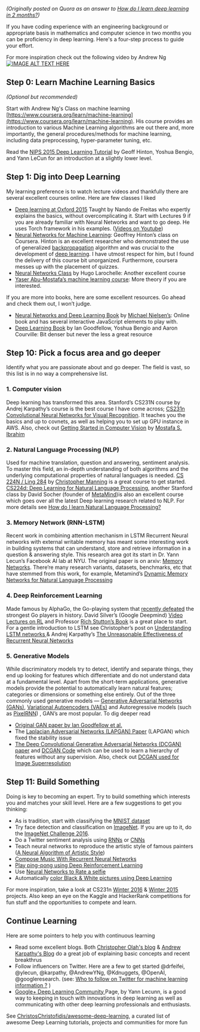 *(Originally posted on Quora as an answer to [How do I learn deep learning in 2 months?](https://www.quora.com/How-do-I-learn-deep-learning-in-2-months/answer/Vivek-Kumar-893))*

If you have coding experience with an engineering background or appropriate basis in mathematics and computer science in two months you can be proficiency in deep learning. Here's a four-step process to guide your effort.

For more inspiration check out the following video by Andrew Ng
[![IMAGE ALT TEXT HERE](http://img.youtube.com/vi/n1ViNeWhC24/hqdefault.jpg)](http://www.youtube.com/watch?v=n1ViNeWhC24)

##  Step 0: Learn Machine Learning Basics

*(Optional but recommended)*

Start with Andrew Ng's Class on machine learning
[https://www.coursera.org/learn/machine-learning](https://www.coursera.org/learn/machine-learning).
His course provides an introduction to various Machine Learning algorithms are
out there and, more importantly, the general procedures/methods for machine
learning, including data preprocessing, hyper-parameter tuning, etc.

Read the [NIPS 2015 Deep Learning Tutorial](http://www.iro.umontreal.ca/~bengioy/talks/DL-Tutorial-NIPS2015.pdf) by Geoff Hinton, Yoshua Bengio, and Yann LeCun for an introduction at a slightly lower level.

## Step 1: Dig into Deep Learning

My learning preference is to watch lecture videos and thankfully there are several excellent courses online. Here are few classes I liked

* [Deep learning at Oxford
2015](http://www.cs.ox.ac.uk/teaching/courses/2014-2015/ml/) Taught by Nando de
Freitas who expertly explains the basics, without overcomplicating it. Start
with Lectures 9 if you are already familiar with Neural Networks and want to go
deep. He uses Torch framework in his examples. ([Videos on
Youtube](https://m.youtube.com/playlist?list=PLE6Wd9FR--EfW8dtjAuPoTuPcqmOV53Fu))
* [Neural Networks for Machine
Learning](https://www.coursera.org/learn/neural-networks): Geoffrey Hinton’s
class on Coursera. Hinton is an excellent researcher who demonstrated the use of
generalized [backpropagation](https://en.wikipedia.org/wiki/Backpropagation)
algorithm and was crucial to the development of [deep
learning](https://en.wikipedia.org/wiki/Deep_learning). I have utmost respect
for him, but I found the delivery of this course bit unorganized. Furthermore,
coursera messes up with the placement of quizzes.
* [Neural Networks
Class](http://info.usherbrooke.ca/hlarochelle/neural_networks/content.html) by
Hugo Larochelle: Another excellent course
* [Yaser Abu-Mostafa’s machine learning
course](https://work.caltech.edu/telecourse.html): More theory if you are
interested.

If you are more into books, here are some excellent resources. Go ahead and
check them out, I won’t judge.

* [Neural Networks and Deep Learning
Book](http://neuralnetworksanddeeplearning.com/) by [Michael
Nielsen’s](http://michaelnielsen.org/): Online book and has several interactive
JavaScript elements to play with.
* [Deep Learning Book](http://www.deeplearningbook.org/) by Ian Goodfellow, Yoshua
Bengio and Aaron Courville: Bit denser but never the less a great resource

## Step 10: Pick a focus area and go deeper

Identify what you are passionate about and go deeper. The field is vast, so this
list is in no way a comprehensive list.

### 1. Computer vision

Deep learning has transformed this area. Stanford’s CS231N course by Andrej
Karpathy’s course is the best course I have come across; [CS231n Convolutional
Neural Networks for Visual Recognition](http://cs231n.github.io/). It teaches
you the basics and up to covnets, as well as helping you to set up GPU instance
in AWS. Also, check out [Getting Started in Computer
Vision](https://sites.google.com/site/mostafasibrahim/research/articles/how-to-start)
by [Mostafa S. Ibrahim](https://sites.google.com/site/mostafasibrahim/)

### 2. Natural Language Processing (NLP)

Used for machine translation, question and answering, sentiment analysis. To
master this field, an in-depth understanding of both algorithms and the
underlying computational properties of natural languages is needed. [CS 224N /
Ling 284](http://web.stanford.edu/class/cs224n/) by [Christopher
Manning](http://nlp.stanford.edu/~manning/) is a great course to get started.
[CS224d: Deep Learning for Natural Language
Processing](http://cs224d.stanford.edu/), another Stanford class by David Socher
(founder of [MetaMind](https://www.metamind.io/))is also an excellent course
which goes over all the latest Deep learning research related to NLP. For more
details see [How do I learn Natural Language
Processing?](https://www.quora.com/How-do-I-learn-Natural-Language-Processing/answer/Vivek-Kumar-893?srid=J2jU)

### 3. Memory Network (RNN-LSTM)

Recent work in combining attention mechanism in LSTM Recurrent Neural networks
with external writable memory has meant some interesting work in building
systems that can understand, store and retrieve information in a question &
answering style. This research area got its start in Dr. Yann Lecun’s Facebook
AI lab at NYU. The original paper is on arxiv: [Memory
Networks](http://arxiv.org/abs/1410.3916). There’re many research variants,
datasets, benchmarks, etc that have stemmed from this work, for example,
Metamind’s [Dynamic Memory Networks for Natural Language
Processing](http://arxiv.org/abs/1506.07285)

### 4. Deep Reinforcement Learning

Made famous by AlphaGo, the Go-playing system that [recently
defeated](http://www.nytimes.com/2016/03/16/world/asia/korea-alphago-vs-lee-sedol-go.html?__hstc=13887208.2c86f1d755a00edda38e8cb1d7fb3483.1473023471841.1473023471841.1473023471844.2&__hssc=13887208.1.1473023471844&__hsfp=1720600770)
the strongest Go players in history. David Silver’s (Google Deepmind) [Video
Lectures on RL](http://www0.cs.ucl.ac.uk/staff/d.silver/web/Teaching.html) and
Professor [Rich Stutton’s
Book](https://webdocs.cs.ualberta.ca/~sutton/book/ebook/the-book.html) is a
great place to start. For a gentle introduction to LSTM see Christopher’s post
on [Understanding LSTM networks
](http://colah.github.io/posts/2015-08-Understanding-LSTMs/)& Andrej Karpathy’s
[The Unreasonable Effectiveness of Recurrent Neural
Networks](http://karpathy.github.io/2015/05/21/rnn-effectiveness/)

### 5. Generative Models

While discriminatory models try to detect, identify and separate things, they
end up looking for features which differentiate and do not understand data at a
fundamental level. Apart from the short-term applications, generative models
provide the potential to automatically learn natural features; categories or
dimensions or something else entirely. Out of the three commonly used generative
models — [Generative Adversarial Networks
(GANs)](http://arxiv.org/abs/1406.2661), [Variational Autoencoders
(VAEs)](https://arxiv.org/abs/1312.6114) and Autoregressive models (such as
[PixelRNN](http://arxiv.org/abs/1601.06759)) , GAN’s are most popular. To dig
deeper read

* [Original GAN paper by Ian Goodfellow et al.](http://arxiv.org/abs/1406.2661)
* The [Laplacian Adversarial Networks (LAPGAN)
Paper](http://papers.nips.cc/paper/5773-deep-generative-image-models-using-a-laplacian-pyramid-of-adversarial-networks)
(LAPGAN) which fixed the stability issue
* [The Deep Convolutional Generative Adversarial Networks (DCGAN)
paper](http://arxiv.org/abs/1511.06434) and [DCGAN
Code](https://github.com/Newmu/dcgan_code) which can be used to learn a
hierarchy of features without any supervision. Also, check out [DCGAN used for
Image Superresolution](https://github.com/david-gpu/srez)

## Step 11: Build Something

Doing is key to becoming an expert. Try to build something which interests you
and matches your skill level. Here are a few suggestions to get you thinking:

* As is tradition, start with classifying the [MNIST
dataset](http://yann.lecun.com/exdb/mnist/)
* Try face detection and classification on [ImageNet](http://image-net.org/index).
If you are up to it, do the [ImageNet Challenge
2016](http://image-net.org/challenges/LSVRC/2016/).
* Do a Twitter sentiment analysis using
[RNNs](https://cs224d.stanford.edu/reports/YuanYe.pdf) or
[CNNs](http://casa.disi.unitn.it/~moschitt/since2013/2015_SIGIR_Severyn_TwitterSentimentAnalysis.pdf)
* Teach neural networks to reproduce the artistic style of famous painters ([A
Neural Algorithm of Artistic Style](http://arxiv.org/abs/1508.06576v1))
* [Compose Music With Recurrent Neural
Networks](http://www.hexahedria.com/2015/08/03/composing-music-with-recurrent-neural-networks/)
* [Play ping-pong using Deep Reinforcement
Learning](http://karpathy.github.io/2016/05/31/rl/)
* Use [Neural Networks to Rate a
selfie](http://karpathy.github.io/2015/10/25/selfie/)
* Automatically [color Black & White pictures using Deep
Learning](https://twitter.com/ColorizeBot)

For more inspiration, take a look at CS231n [Winter
2016](http://cs231n.stanford.edu/reports2016.html) & [Winter
2015](http://cs231n.stanford.edu/reports.html) projects. Also keep an eye on the
Kaggle and HackerRank competitions for fun stuff and the opportunities to
compete and learn.

## Continue Learning

Here are some pointers to help you with continuous learning

* Read some excellent blogs. Both [Christopher Olah's blog](https://christopherolah.wordpress.com/) & 
[Andrew Karpathy's Blog](http://karpathy.github.io/) do a great job of explaining basic concepts
and recent breakthrus
* Follow influencers on Twitter. Here are a few to get started @drfeifei, @ylecun,
@karpathy, @AndrewYNg, @Kdnuggets, @OpenAI, @googleresearch. (see: [Who to
follow on Twitter for machine learning information
?](https://www.quora.com/Who-should-I-follow-on-Twitter-to-get-useful-and-reliable-machine-learning-information/answer/Vivek-Kumar-893)
)
* [Google+ Deep Learning Community
](https://plus.google.com/communities/112866381580457264725)Page, by Yann
Lecunn, is a good way to keeping in touch with innovations in deep learning as
well as communicating with other deep learning professionals and enthusiasts.

See
[ChristosChristofidis/awesome-deep-learning](https://github.com/ChristosChristofidis/awesome-deep-learning),
a curated list of awesome Deep Learning tutorials, projects and communities for
more fun
